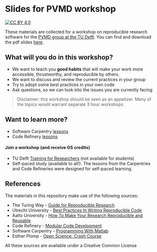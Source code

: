 # Slides for PVMD workshop

[![CC BY 4.0][cc-by-shield]][cc-by]

These materials are collected for a workshop on reproducible research software for the [PVMD group at the TU Delft](https://www.tudelft.nl/ewi/over-de-faculteit/afdelingen/electrical-sustainable-energy/photovoltaic-materials-and-devices). You can find and download the pdf slides [here](https://github.com/mwakok/PVMD-workshop/tree/main/software_workshop/pdf).

## What will you do in this workshop?

- We want to teach you **good habits** that will make your work more accessible, thrustworthy, and reproducible by others. 
- We want to discuss and review the current practices in your group
- Try to adopt some best practices in your own code
- Ask questions, so we can look into the issues you are currently facing

>Disclaimer: this workshop should be seen as an appetizer. Many of the topics would warrant separate 3 hour workshops.

## Want to learn more?
- Software Carpentry [lessons](https://software-carpentry.org/lessons/)
- Code Refinery [lessons](https://coderefinery.org/lessons/)

#### Join a workshop (and receive GS credits)
- TU Delft [Training for Researchers](https://www.tudelft.nl/library/research-data-management/r/training-evenementen/training-voor-onderzoekers) (not available for students)
- Self-paced study (available to all!). The lessons from the Carpentries and Code Refineries were designed for self-paced learning.


## References

The materials in this repository make use of the following sources:

- The Turing Way - [Guide for Reproducible Research](https://the-turing-way.netlify.app/reproducible-research/reproducible-research.html)
- Utrecht University - [Best Practices In Writing Reproducible Code](https://utrechtuniversity.github.io/workshop-computational-reproducibility/docs/)
- Aalto University - [How To Make Your Research Reproducible and Reusable](https://docs.google.com/presentation/d/14fwQgAM1-NIm11MIf11hRyz3LgwAEDgh/edit#slide=id.p6)
- Code Refinery - [Modular Code Development](http://cicero.xyz/v3/remark/0.14.0/github.com/coderefinery/modular-code-development/master/talk.md/#1)
- Software Carpentry - [Programming With Matlab](https://swcarpentry.github.io/matlab-novice-inflammation/)
- Esther Plomp - [Open Science: Crash Course](https://estherplomp.github.io/PRES-data-software/#1)

All these sources are available under a Creative Common License 

[cc-by]: http://creativecommons.org/licenses/by/4.0/
[cc-by-image]: https://i.creativecommons.org/l/by/4.0/88x31.png
[cc-by-shield]: https://img.shields.io/badge/License-CC%20BY%204.0-lightgrey.svg
